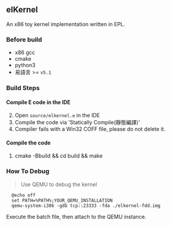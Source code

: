 ## elKernel

An x86 toy kernel implementation written in EPL.

### Before build
  - x86 gcc
  - cmake
  - python3
  - 易語言 >= `v5.1`

### Build Steps
#### Compile E code in the IDE
  2. Open `source/elkernel.e` in the IDE
  3. Compile the code via 'Statically Compile(靜態編譯)'
  4. Compiler fails with a Win32 COFF file, please do not delete it.

#### Compile the code
  1. cmake -Bbuild && cd build && make

### How To Debug
  > Use QEMU to debug the kernel
  ```batch
    @echo off
    set PATH=%PATH%;YOUR_QEMU_INSTALLATION
    qemu-system-i386 -gdb tcp::23333 -fda ./elkernel-fdd.img
  ```
  Execute the batch file, then attach to the QEMU instance.<br/>
